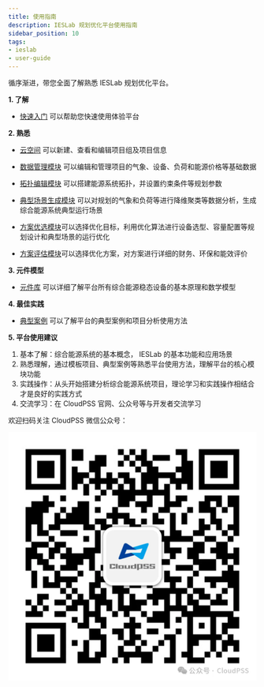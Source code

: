 ```yaml
---
title: 使用指南
description: IESLab 规划优化平台使用指南
sidebar_position: 10
tags:
- ieslab
- user-guide
---
```


循序渐进，带您全面了解熟悉 IESLab 规划优化平台。


**1. 了解**

* [快速入门](../20-quick-start/index.md) 可以帮助您快速使用体验平台


**2. 熟悉**

* [云空间](../30-cloud-space/index.md) 可以新建、查看和编辑项目组及项目信息

* [数据管理模块](../40-data-module/index.md) 可以编辑和管理项目的气象、设备、负荷和能源价格等基础数据

* [拓扑编辑模块](../50-topology-module/index.md) 可以搭建能源系统拓扑，并设置约束条件等规划参数

* [典型场景生成模块](../60-typical-scenario-module/index.md) 可以对规划的气象和负荷等进行降维聚类等数据分析，生成综合能源系统典型运行场景

* [方案优选模块](../70-optimization-module/index.md)可以选择优化目标，利用优化算法进行设备选型、容量配置等规划设计和典型场景的运行优化

* [方案评估模块](../80-evaluation-module/index.md)可以选择优化方案，对方案进行详细的财务、环保和能效评价

**3. 元件模型**

* [元件库](../90-component-library/index.md) 可以详细了解平台所有综合能源稳态设备的基本原理和数学模型

**4. 最佳实践**

* [典型案例](../100-typical-cases/index.md) 可以了解平台的典型案例和项目分析使用方法

**5. 平台使用建议**

 1.	基本了解：综合能源系统的基本概念， IESLab 的基本功能和应用场景
 2.	熟悉理解，通过模板项目、典型案例等熟悉平台使用方法，理解平台的核心模块功能
 3.	实践操作：从头开始搭建分析综合能源系统项目，理论学习和实践操作相结合才是良好的实践方式
 4.	交流学习：在 CloudPSS 官网、公众号等与开发者交流学习

欢迎扫码关注 CloudPSS 微信公众号：

![CloudPSS =x300](./logo.png )